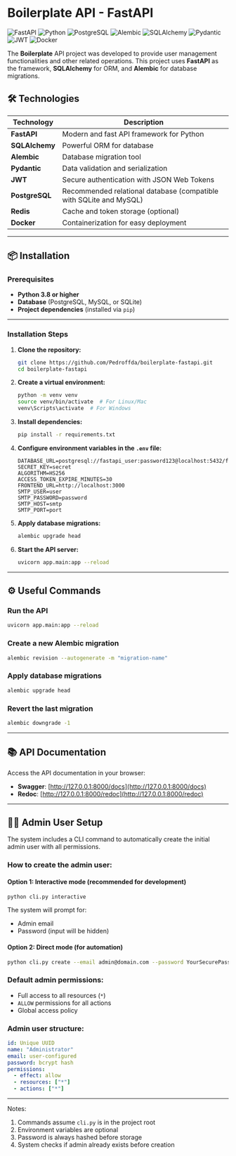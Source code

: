 # Boilerplate API - FastAPI

![FastAPI](https://img.shields.io/badge/FastAPI-005571?style=for-the-badge&logo=fastapi)
![Python](https://img.shields.io/badge/Python-3.8+-blue?style=for-the-badge&logo=python)
![PostgreSQL](https://img.shields.io/badge/PostgreSQL-316192?style=for-the-badge&logo=postgresql&logoColor=white)
![Alembic](https://img.shields.io/badge/Alembic-3A5EAB?style=for-the-badge&logo=alembic&logoColor=white)
![SQLAlchemy](https://img.shields.io/badge/SQLAlchemy-3A5EAB?style=for-the-badge&logo=sqlalchemy&logoColor=white)
![Pydantic](https://img.shields.io/badge/Pydantic-4B8BBE?style=for-the-badge&logo=pydantic&logoColor=white)
![JWT](https://img.shields.io/badge/JWT-000000?style=for-the-badge&logo=json-web-tokens&logoColor=white)
![Docker](https://img.shields.io/badge/Docker-2496ED?style=for-the-badge&logo=docker&logoColor=white)

The **Boilerplate** API project was developed to provide user management functionalities and other related operations. This project uses **FastAPI** as the framework, **SQLAlchemy** for ORM, and **Alembic** for database migrations.

## 🛠️ Technologies

| Technology       | Description                                                                 |
|------------------|---------------------------------------------------------------------------|
| **FastAPI**      | Modern and fast API framework for Python                                  |
| **SQLAlchemy**   | Powerful ORM for database                                                 |
| **Alembic**      | Database migration tool                                                   |
| **Pydantic**     | Data validation and serialization                                         |
| **JWT**          | Secure authentication with JSON Web Tokens                                |
| **PostgreSQL**   | Recommended relational database (compatible with SQLite and MySQL)        |
| **Redis**        | Cache and token storage (optional)                                        |
| **Docker**       | Containerization for easy deployment                                      |

---

## 📦 **Installation**

### **Prerequisites**
- **Python 3.8 or higher**
- **Database** (PostgreSQL, MySQL, or SQLite)
- **Project dependencies** (installed via `pip`)

---

### **Installation Steps**

1. **Clone the repository:**
    ```bash
    git clone https://github.com/Pedroffda/boilerplate-fastapi.git
    cd boilerplate-fastapi
    ```

2. **Create a virtual environment:**
    ```bash
    python -m venv venv
    source venv/bin/activate  # For Linux/Mac
    venv\Scripts\activate  # For Windows
    ```

3. **Install dependencies:**
    ```bash
    pip install -r requirements.txt
    ```

4. **Configure environment variables in the `.env` file:**
    ```env
    DATABASE_URL=postgresql://fastapi_user:password123@localhost:5432/fastapi_db
    SECRET_KEY=secret
    ALGORITHM=HS256
    ACCESS_TOKEN_EXPIRE_MINUTES=30
    FRONTEND_URL=http://localhost:3000
    SMTP_USER=user
    SMTP_PASSWORD=password
    SMTP_HOST=smtp 
    SMTP_PORT=port
    ```

5. **Apply database migrations:**
    ```bash
    alembic upgrade head
    ```

6. **Start the API server:**
    ```bash
    uvicorn app.main:app --reload
    ```

---

## ⚙️ **Useful Commands**

### **Run the API**
```bash
uvicorn app.main:app --reload
```

### **Create a new Alembic migration**
```bash
alembic revision --autogenerate -m "migration-name"
```

### **Apply database migrations**
```bash
alembic upgrade head
```

### **Revert the last migration**
```bash
alembic downgrade -1
```

---

## 📚 **API Documentation**
Access the API documentation in your browser:

- **Swagger**: [http://127.0.0.1:8000/docs](http://127.0.0.1:8000/docs)
- **Redoc**: [http://127.0.0.1:8000/redoc](http://127.0.0.1:8000/redoc)

---

## 👨‍💻 **Admin User Setup**

The system includes a CLI command to automatically create the initial admin user with all permissions.

### How to create the admin user:

#### Option 1: Interactive mode (recommended for development)
```bash
python cli.py interactive
```
The system will prompt for:
- Admin email
- Password (input will be hidden)

#### Option 2: Direct mode (for automation)
```bash
python cli.py create --email admin@domain.com --password YourSecurePassword
```

### Default admin permissions:
- Full access to all resources (`*`)
- `ALLOW` permissions for all actions
- Global access policy

### Admin user structure:
```yaml
id: Unique UUID
name: "Administrator"
email: user-configured
password: bcrypt hash
permissions:
  - effect: allow
  - resources: ["*"]
  - actions: ["*"]
```

---

Notes:
1. Commands assume `cli.py` is in the project root
2. Environment variables are optional
3. Password is always hashed before storage
4. System checks if admin already exists before creation